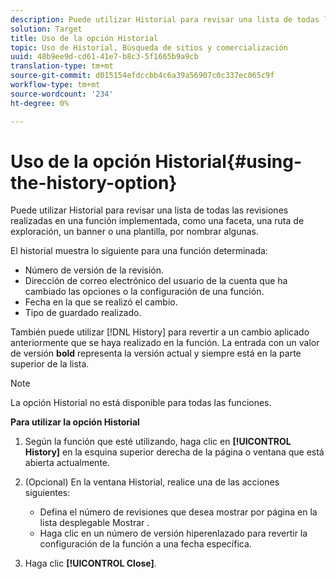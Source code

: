 ```yaml
---
description: Puede utilizar Historial para revisar una lista de todas las revisiones realizadas en una función implementada, como una faceta, una ruta de exploración, un banner o una plantilla, por nombrar algunas.
solution: Target
title: Uso de la opción Historial
topic: Uso de Historial, Búsqueda de sitios y comercialización
uuid: 48b9ee9d-cd61-41e7-b8c3-5f1665b9a9cb
translation-type: tm+mt
source-git-commit: d015154efdccbb4c6a39a56907c0c337ec065c9f
workflow-type: tm+mt
source-wordcount: '234'
ht-degree: 0%

---
```



# Uso de la opción Historial{#using-the-history-option}

Puede utilizar Historial para revisar una lista de todas las revisiones realizadas en una función implementada, como una faceta, una ruta de exploración, un banner o una plantilla, por nombrar algunas.

El historial muestra lo siguiente para una función determinada:

* Número de versión de la revisión.
* Dirección de correo electrónico del usuario de la cuenta que ha cambiado las opciones o la configuración de una función.
* Fecha en la que se realizó el cambio.
* Tipo de guardado realizado.

También puede utilizar [!DNL History] para revertir a un cambio aplicado anteriormente que se haya realizado en la función. La entrada con un valor de versión **bold** representa la versión actual y siempre está en la parte superior de la lista.

>[!NOTE]
>
>La opción Historial no está disponible para todas las funciones.

**Para utilizar la opción Historial**

1. Según la función que esté utilizando, haga clic en **[!UICONTROL History]** en la esquina superior derecha de la página o ventana que está abierta actualmente.
1. (Opcional) En la ventana Historial, realice una de las acciones siguientes:

   * Defina el número de revisiones que desea mostrar por página en la lista desplegable Mostrar .
   * Haga clic en un número de versión hiperenlazado para revertir la configuración de la función a una fecha específica.

1. Haga clic **[!UICONTROL Close]**.
